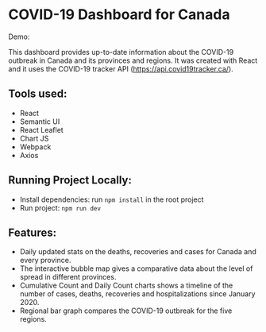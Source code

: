 # COVID-19 Dashboard for Canada

Demo:

This dashboard provides up-to-date information about the COVID-19 outbreak in Canada and its provinces and regions. It was created with React and it uses the COVID-19 tracker API (https://api.covid19tracker.ca/).

## Tools used:

- React
- Semantic UI
- React Leaflet
- Chart JS
- Webpack
- Axios

## Running Project Locally:

- Install dependencies: run `npm install` in the root project
- Run project: `npm run dev`

## Features:

- Daily updated stats on the deaths, recoveries and cases for Canada and every province.
- The interactive bubble map gives a comparative data about the level of spread in different provinces.
- Cumulative Count and Daily Count charts shows a timeline of the number of cases, deaths, recoveries and hospitalizations since January 2020.
- Regional bar graph compares the COVID-19 outbreak for the five regions.
